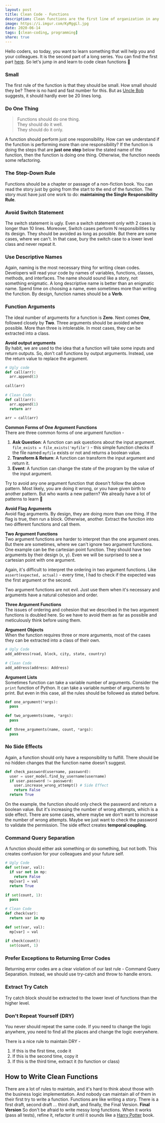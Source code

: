 ```yaml
---  
layout: post  
title: Clean Code - Functions  
description: Clean functions are the first line of organization in any program...  
image: https://i.imgur.com/KyMggLl.jpg  
date: 2020-06-14  
tags: [clean-coding, programming]  
share: true  
---  
```

  
Hello coders, so today, you want to learn something that will help you and your colleagues. It is the second part of a long series. You can find the first part [here](__GHOST_URL__/clean-code-naming/). So let's jump in and learn to code clean functions 🙏  
  
### Small  
The first rule of the function is that they should be small. How small should they be? There is no hard and fast number for this. But as [Uncle Bob](https://en.wikipedia.org/wiki/Robert_C._Martin) suggests, it should hardly ever be 20 lines long.  
  
### Do One Thing  
> Functions should do one thing.  
> They should do it well.  
> They should do it only.  
  
A function should perform just one responsibility. How can we understand if the function is performing more than one responsibility? If the function is doing the steps that are **just one step** below the stated name of the function, then the function is doing one thing. Otherwise, the function needs some refactoring.  
  
### The Step-Down Rule  
  
Functions should be a chapter or passage of a non-fiction book. You can read the story just by going from the start to the end of the function. The story must have just one work to do: **maintaining the Single Responsibility Rule**.  
  
### Avoid Switch Statement  
  
The switch statement is ugly. Even a switch statement only with 2 cases is longer than 10 lines. Moreover, Switch cases perform N responsibilities by its design. They should be avoided as long as possible. But there are some cases, where we can't. In that case, bury the switch case to a lower level class and never repeat it.  
  
### Use Descriptive Names  
  
Again, naming is the most necessary thing for writing clean codes. Developers will read your code by names of variables, functions, classes, methods, and interfaces. The name should sound like a story, not something enigmatic. A long descriptive name is better than an enigmatic name. Spend time on choosing a name, even sometimes more than writing the function. By design, function names should be a **Verb**.  
  
### Function Arguments  
  
The ideal number of arguments for a function is **Zero**. Next comes **One**, followed closely by **Two**. Three arguments should be avoided where possible. More than three is intolerable. In most cases, they can be extracted into a class.  
  
**Avoid output arguments**  
By habit, we are used to the idea that a function will take some inputs and return outputs. So, don't call functions by output arguments. Instead, use the return value to replace the argument.  
  
```python  
# Ugly code  
def call(arr):  
  arr.append(1)  
  
call(arr)  
  
# Clean Code  
def call(arr):  
  arr.append(1)  
  return arr  
  
arr = call(arr)  
```  
  
**Common Forms of One Argument Functions**  
There are three common forms of one argument function -  
  
1. **Ask Question**: A function can ask questions about the input argument. `file_exists = file_exists('myfile')` - this simple function checks if the file named `myfile` exists or not and returns a boolean value.  
2. **Transform & Return**: A function can transform the input argument and return it.  
3. **Event**: A function can change the state of the program by the value of the input argument.  
  
Try to avoid any one argument function that doesn't follow the above pattern. Most likely, you are doing it wrong, or you have given birth to another pattern. But who wants a new pattern? We already have a lot of patterns to learn 🤯  
  
**Avoid Flag Arguments**  
Avoid flag arguments. By design, they are doing more than one thing. If the flag is true, then run a block. Otherwise, another. Extract the function into two different functions and call them.  
  
**Two Argument Functions**  
Two argument functions are harder to interpret than the one argument ones. But there are sometimes, where we can't ignore two argument functions. One example can be the cartesian point function. They should have two arguments by their design (x, y). Even we will be surprised to see a cartesian point with one argument.  
  
Again, it's difficult to interpret the ordering in two argument functions. Like `assert(expected, actual)` - every time, I had to check if the expected was the first argument or the second.  
  
Two argument functions are not evil. Just use them when it's necessary and arguments have a natural cohesion and order.  
  
**Three Argument Functions**  
The issues of ordering and cohesion that we described in the two argument functions is doubled here. So we have to avoid them as far as possible and meticulously think before using them.  
  
**Argument Objects**  
When the function requires three or more arguments, most of the cases they can be extracted into a class of their own.  
  
```python  
# Ugly Code  
add_address(road, block, city, state, country)  
  
# Clean Code  
add_address(address: Address)  
```  
  
**Argument Lists**  
Sometimes function can take a variable number of arguments. Consider the `print` function of Python. It can take a variable number of arguments to print. But even in this case, all the rules should be followed as stated before.  
  
```python  
def one_argument(*args):  
  pass  
  
def two_arguemnts(name, *args):  
  pass  
    
def three_arguments(name, count, *args):  
  pass  
```  
  
### No Side Effects  
  
Again, a function should only have a responsibility to fulfill. There should be no hidden changes that the function name doesn't suggest.  
  
```python  
def check_password(username, password):  
  user = user_model.find_by_username(username)  
  if user.password != password:  
	user.increase_wrong_attempt() # Side Effect  
	return False  
  return True  
```  
  
On the example, the function should only check the password and return a boolean value. But it's increasing the number of wrong attempts, which is a side effect. There are some cases, where maybe we don't want to increase the number of wrong attempts. Maybe we just want to check the password to validate the permission. The side effect creates **temporal coupling**.  
  
### Command Query Separation  
  
A function should either ask something or do something, but not both. This creates confusion for your colleagues and your future self.  
  
```python  
# Ugly Code  
def set(var, val):  
  if var not in mp:  
	return False  
  mp[var] = val  
  return True  
  
if set(count, 1):  
  pass  
  
# Clean Code  
def check(var):  
  return var in mp  
  
def set(var, val):  
  mp[var] = val  
    
if check(count):  
  set(count, 1)  
```  
  
### Prefer Exceptions to Returning Error Codes  
  
Returning error codes are a clear violation of our last rule - Command Query Separation. Instead, we should use try-catch and throw to handle errors.  
  
### Extract Try Catch  
  
Try catch block should be extracted to the lower level of functions than the higher level.  
  
### Don't Repeat Yourself (DRY)  
  
You never should repeat the same code. If you need to change the logic anywhere, you need to find all the places and change the logic everywhere.  
  
There is a nice rule to maintain DRY -  
  
1. If this is the first time, code it  
2. If this is the second time, copy it  
3. If this is the third time, extract it (to function or class)  
  
## How to Write Clean Functions  
  
There are a lot of rules to maintain, and it's hard to think about those with the business logic implementation. And nobody can maintain all of them in their first try to write a function. Functions are like writing a story. There is a first draft, second draft ... third draft, and finally, the Final Version. **Final Version** So don't be afraid to write messy long functions. When it works (pass all tests), refine it, refactor it until it sounds like a [Harry Potter](https://en.wikipedia.org/wiki/Harry_Potter) book.  
